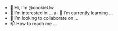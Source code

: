 - 👋 Hi, I’m @cookieUw
- 👀 I’m interested in ...
a- 🌱 I’m currently learning ...
- 💞️ I’m looking to collaborate on ...
- 📫 How to reach me ...

<!---
cookieUw/cookieUw is a ✨ special ✨ repository because its `README.md` (this file) appears on your GitHub profile.
You can click the Preview link to take a look at your changes.
--->
